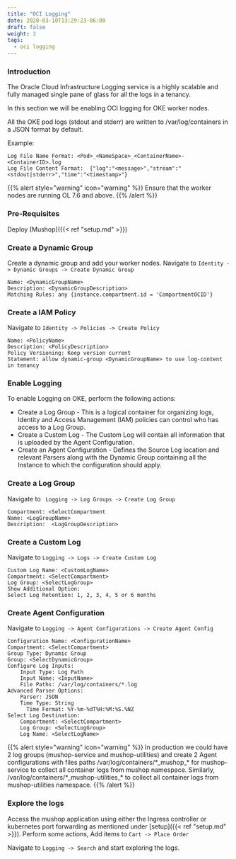 ```yaml
---
title: "OCI Logging"
date: 2020-03-10T13:29:23-06:00
draft: false
weight: 3
tags:
  - oci logging
---
```


### Introduction

The Oracle Cloud Infrastructure Logging service is a highly scalable and fully managed single pane of glass for all the logs in a tenancy. 

In this section we will be enabling OCI logging for OKE worker nodes. 

All the OKE pod logs (stdout and stderr) are written to /var/log/containers in a JSON format by default.

Example:  
```
Log File Name Format: <Pod>_<NameSpace>_<ContainerName>-<ContainerID>.log
Log File Content Format:  {"log":"<message>","stream":"<stdout|stderr>","time":"<timestamp>"}
```

{{% alert style="warning" icon="warning" %}}
Ensure that the worker nodes are running OL 7.6 and above.
{{% /alert %}}

### Pre-Requisites

Deploy [Mushop]({{< ref "setup.md" >}})

### Create a Dynamic Group

Create a dynamic group and add your worker nodes.
Navigate to ```Identity -> Dynamic Groups -> Create Dynamic Group``` 

    Name: <DynamicGroupName>
    Description: <DynamicGroupDescription>
    Matching Rules: any {instance.compartment.id = 'CompartmentOCID'}

### Create a  IAM Policy

Navigate to ```Identity -> Policies -> Create Policy``` 

    Name: <PolicyName>
    Description: <PolicyDescription>
    Policy Versioning: Keep version current
    Statement: allow dynamic-group <DynamicGroupName> to use log-content in tenancy

### Enable Logging

To enable Logging on OKE, perform the following actions:

- Create a Log Group - This is a logical container for organizing logs, Identity and Access Management (IAM) policies can control who has access to a Log Group.
- Create a Custom Log - The Custom Log will contain all information that is uploaded by the Agent Configuration.
- Create an Agent Configuration - Defines the Source Log location and relevant Parsers along with the Dynamic Group containing all the Instance to which the configuration should apply.

### Create a Log Group

Navigate to ``` Logging -> Log Groups -> Create Log Group```

    Compartment: <SelectCompartment
    Name: <LogGroupName>
    Description:  <LogGroupDescription>

### Create a Custom Log

Navigate to ```Logging -> Logs -> Create Custom Log```

    Custom Log Name: <CustomLogName>
    Compartment: <SelectCompartment>
    Log Group: <SelectLogGroup>
    Show Additional Option:
    Select Log Retention: 1, 2, 3, 4, 5 or 6 months

### Create Agent Configuration

Navigate to ```Logging -> Agent Configurations -> Create Agent Config```

    Configuration Name: <ConfigurationName>
    Compartment: <SelectCompartment>
    Group Type: Dynamic Group
    Group: <SelectDynamicGroup>
    Configure Log Inputs:
        Input Type: Log Path
        Input Name: <InputName>
        File Paths: /var/log/containers/*.log
    Advanced Parser Options:
        Parser: JSON
        Time Type: String
          Time Format: %Y-%m-%dT%H:%M:%S.%NZ
    Select Log Destination:
        Compartment: <SelectCompartment>
        Log Group: <SelectLogGroup>
        Log Name: <SelectLogName>

{{% alert style="warning" icon="warning" %}}
In production we could have 2 log groups (mushop-service and mushop-utilities) and create 2 Agent configurations with files paths /var/log/containers/\*\_mushop\_\* for mushop-service to collect all container logs from mushop namespace. Similarly, /var/log/containers/\*\_mushop-utilities\_\* to collect all container logs from mushop-utilities namespace.
{{% /alert %}}

### Explore the logs

Access the mushop application using either the Ingress controller or kubernetes port forwarding as mentioned under [setup]({{< ref "setup.md" >}}). 
Perform some actions, Add items to ```Cart -> Place Order```

Navigate to ```Logging -> Search``` and start exploring the logs.